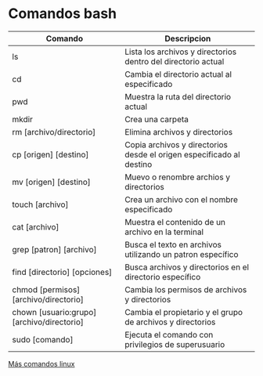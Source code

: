 # Comandos bash
| Comando                 | Descripcion                                                           | 
|-------------------------|-----------------------------------------------------------------------|
| ls                      | Lista los archivos y directorios dentro del directorio actual         | 
| cd                      | Cambia el directorio actual al especificado                           | 
| pwd                     | Muestra la ruta del directorio actual                                 | 
| mkdir                   | Crea una carpeta                                                      | 
| rm [archivo/directorio] | Elimina archivos y directorios                                        | 
| cp [origen] [destino]   | Copia archivos y directorios desde el origen especificado al destino  | 
| mv [origen] [destino]   | Muevo o renombre archios y directorios                                | 
| touch [archivo]         | Crea un archivo con el nombre especificado                            | 
| cat [archivo]           | Muestra el contenido de un archivo en la terminal                     | 
| grep [patron] [archivo] | Busca el texto en archivos utilizando un patron específico            | 
| find [directorio] [opciones] | Busca archivos y directorios en el directorio específico          | 
| chmod [permisos] [archivo/directorio] | Cambia los permisos de archivos y directorios           | 
| chown [usuario:grupo] [archivo/directorio] |  Cambia el propietario y el grupo de archivos y directorios|
| sudo [comando]          | Ejecuta el comando con privilegios de superusuario                    |

[Más comandos linux](https://www.freecodecamp.org/espanol/news/comandos-de-linux/)




